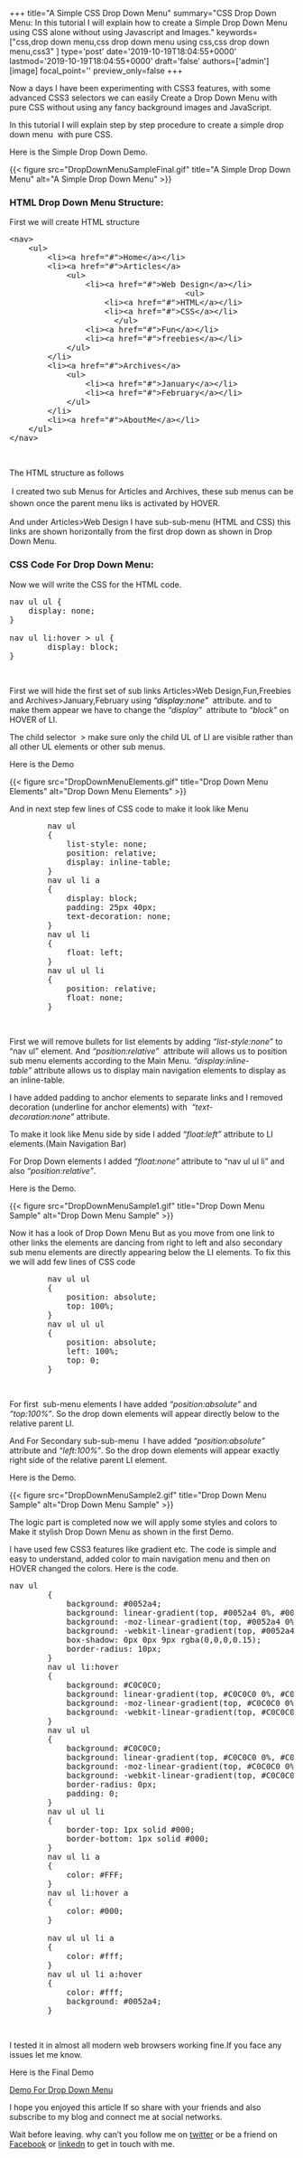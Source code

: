 +++
title="A Simple CSS Drop Down Menu"
summary="CSS Drop Down Menu: In this tutorial I will explain how to create a Simple Drop Down Menu using CSS alone without using Javascript and Images."
keywords=["css,drop down menu,css drop down menu using css,css drop down menu,css3"
]
type='post'
date='2019-10-19T18:04:55+0000'
lastmod='2019-10-19T18:04:55+0000'
draft='false'
authors=['admin']
[image]
focal_point=''
preview_only=false
+++


Now a days I have been experimenting with CSS3 features, with some advanced CSS3 selectors we can easily Create a Drop Down Menu with pure CSS without using any fancy background images and JavaScript.

In this tutorial I will explain step by step procedure to create a simple drop down menu &nbsp;with pure CSS.

Here is the Simple Drop Down Demo.

{{< figure src="DropDownMenuSampleFinal.gif" title="A Simple Drop Down Menu" alt="A Simple Drop Down Menu" >}}

### HTML Drop Down Menu Structure:

First we will create HTML structure

<pre>&lt;nav&gt;
	&lt;ul&gt;
		&lt;li&gt;&lt;a href="#"&gt;Home&lt;/a&gt;&lt;/li&gt;
		&lt;li&gt;&lt;a href="#"&gt;Articles&lt;/a&gt;
			&lt;ul&gt;
				&lt;li&gt;&lt;a href="#"&gt;Web Design&lt;/a&gt;&lt;/li&gt;
                                     &lt;ul&gt;
					&lt;li&gt;&lt;a href="#"&gt;HTML&lt;/a&gt;&lt;/li&gt;
					&lt;li&gt;&lt;a href="#"&gt;CSS&lt;/a&gt;&lt;/li&gt;
				      &lt;/ul&gt;
				&lt;li&gt;&lt;a href="#"&gt;Fun&lt;/a&gt;&lt;/li&gt;
				&lt;li&gt;&lt;a href="#"&gt;freebies&lt;/a&gt;&lt;/li&gt;
			&lt;/ul&gt;
		&lt;/li&gt;
		&lt;li&gt;&lt;a href="#"&gt;Archives&lt;/a&gt;
			&lt;ul&gt;
				&lt;li&gt;&lt;a href="#"&gt;January&lt;/a&gt;&lt;/li&gt;
				&lt;li&gt;&lt;a href="#"&gt;February&lt;/a&gt;&lt;/li&gt;
			&lt;/ul&gt;
		&lt;/li&gt;
		&lt;li&gt;&lt;a href="#"&gt;AboutMe&lt;/a&gt;&lt;/li&gt;
	&lt;/ul&gt;
&lt;/nav&gt;</pre>

&nbsp;

The HTML structure as follows



&nbsp;<span style="line-height: 1.5em;">I created two sub Menus for Articles and Archives, these sub menus can be shown once the parent menu liks is activated by HOVER.</span>

And under Articles&gt;Web Design I have sub-sub-menu (HTML and CSS) this links are shown horizontally from the first drop down as shown in Drop Down Menu.

### CSS Code For Drop Down Menu:

Now we will write the CSS for the HTML code.

<pre>nav ul ul {
	display: none;
}

nav ul li:hover &gt; ul {
        display: block;
}</pre>

&nbsp;

First we will hide the first set of sub links Articles&gt;Web Design,Fun,Freebies and Archives&gt;January,February using <span style="color: #000000;"><em>“display:none” </em></span>&nbsp;attribute. and to make them appear we have to change the <em>“display” &nbsp;</em>attribute to <em>“block”&nbsp;</em>on HOVER of LI.

The child selector &nbsp;&gt; make sure only the child UL of LI are visible rather than all other UL elements or other sub menus.

Here is the Demo

{{< figure src="DropDownMenuElements.gif" title="Drop Down Menu Elements" alt="Drop Down Menu Elements" >}}

And in next step few lines of CSS code to make it look like Menu

<pre>        nav ul
        {
            list-style: none;
            position: relative;
            display: inline-table;
        }
        nav ul li a
        {
            display: block;
            padding: 25px 40px;
            text-decoration: none;
        }
        nav ul li
        {
            float: left;
        }
        nav ul ul li
        {
            position: relative;
            float: none;
        }</pre>

&nbsp;

First we will remove bullets for list elements by adding <em>“list-style:none”&nbsp;</em>to “nav ul” element. And <em>“position:relative”&nbsp;</em> attribute will allows us to position sub menu elements according to the Main Menu. <em>“display:inline-table”&nbsp;</em>attribute allows us to display main navigation elements to display as an inline-table.

I have added padding to anchor elements to separate links and I removed decoration (underline for anchor elements) with &nbsp;<em>“text-decoration:none”&nbsp;</em>attribute.

To make it look like Menu side by side I added <em>“float:left”</em> attribute to LI elements.(Main Navigation Bar)

For Drop Down elements I added <em>“float:none”</em> attribute to “nav ul ul li” and also <em>“position:relative”</em>.

Here is the Demo.

{{< figure src="DropDownMenuSample1.gif" title="Drop Down Menu Sample" alt="Drop Down Menu Sample" >}}

Now it has a look of Drop Down Menu But as you move from one link to other links the elements are dancing from right to left and also secondary sub menu elements are directly appearing below the LI elements. To fix this we will add few lines of CSS code

<pre>        nav ul ul
        {
            position: absolute;
            top: 100%;
        }
        nav ul ul ul
        {
            position: absolute;
            left: 100%;
            top: 0;
        }</pre>

&nbsp;

For first &nbsp;sub-menu elements I have added <em>“position:absolute”</em> and <em>“top:100%”</em>. So the drop down elements will appear directly below to the relative parent LI.

And For Secondary sub-sub-menu &nbsp;I have added <em>“position:absolute”</em> attribute and <em>“left:100%”</em>. So the drop down elements will appear exactly right side of the relative parent LI element.

Here is the Demo.

{{< figure src="DropDownMenuSample2.gif" title="Drop Down Menu Sample" alt="Drop Down Menu Sample" >}}

The logic part is completed now we will apply some styles and colors to Make it stylish Drop Down Menu as shown in the first Demo.

I have used few CSS3 features like gradient etc. The code is simple and easy to understand, added color to main navigation menu and then on HOVER changed the colors. Here is the code.

<pre>nav ul
        {
            background: #0052a4;
            background: linear-gradient(top, #0052a4 0%, #0052a4 100%);
            background: -moz-linear-gradient(top, #0052a4 0%, #0052a4 100%);
            background: -webkit-linear-gradient(top, #0052a4 0%,#0052a4 100%);
            box-shadow: 0px 0px 9px rgba(0,0,0,0.15);
            border-radius: 10px;
        }
        nav ul li:hover
        {
            background: #C0C0C0;
            background: linear-gradient(top, #C0C0C0 0%, #C0C0C0 40%);
            background: -moz-linear-gradient(top, #C0C0C0 0%, #C0C0C0 40%);
            background: -webkit-linear-gradient(top, #C0C0C0 0%,#C0C0C0 40%);
        }
        nav ul ul
        {
            background: #C0C0C0;
            background: linear-gradient(top, #C0C0C0 0%, #C0C0C0 40%);
            background: -moz-linear-gradient(top, #C0C0C0 0%, #C0C0C0 40%);
            background: -webkit-linear-gradient(top, #C0C0C0 0%,#C0C0C0 40%);
            border-radius: 0px;
            padding: 0;
        }
        nav ul ul li
        {
            border-top: 1px solid #000;
            border-bottom: 1px solid #000;
        }
        nav ul li a
        {
            color: #FFF;
        }
        nav ul li:hover a
        {
            color: #000;
        }

        nav ul ul li a
        {
            color: #fff;
        }
        nav ul ul li a:hover
        {
            color: #fff;
            background: #0052a4;
        }</pre>

&nbsp;

I tested it in almost all modern web browsers working fine.If you face any issues let me know.

Here is the Final Demo

<a title="A Simple Drop Down Menu" href="https://arungudelli.com/Tools/HTML5/CSS3%20Animations/DropDownMenuUsingCSS.htm" target="_blank">Demo For Drop Down Menu</a>

I hope you enjoyed this article If so share with your friends and also subscribe to my blog and connect me at social networks.

Wait before leaving.
why can’t you follow me on <a href="https://twitter.com/arungudelli" target="_blank" rel="noopener">twitter</a> or be a friend on <a href="https://www.facebook.com/gudelliArun" target="_blank" rel="noopener">Facebook</a> or  <a href="https://www.linkedin.com/in/arungudelli/" target="_blank" rel="noopener">linkedn</a> to get in touch with me.









